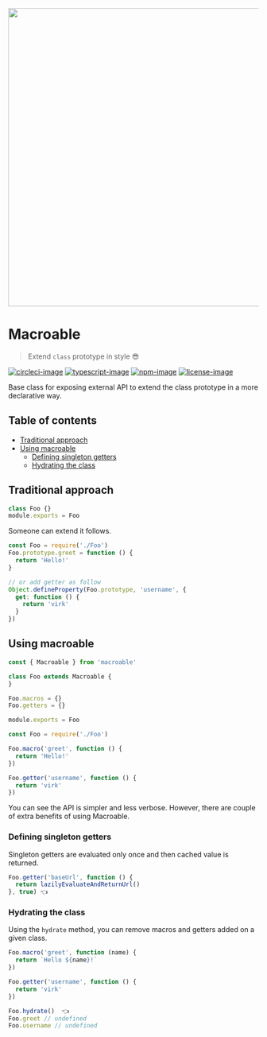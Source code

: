<div align="center"><img src="https://res.cloudinary.com/adonisjs/image/upload/q_100/v1557762307/poppinss_iftxlt.jpg" width="600px"></div>

# Macroable
> Extend `class` prototype in style 😎

[![circleci-image]][circleci-url] [![typescript-image]][typescript-url] [![npm-image]][npm-url] [![license-image]][license-url]

Base class for exposing external API to extend the class prototype in a more declarative way.

<!-- START doctoc generated TOC please keep comment here to allow auto update -->
<!-- DON'T EDIT THIS SECTION, INSTEAD RE-RUN doctoc TO UPDATE -->
## Table of contents

- [Traditional approach](#traditional-approach)
- [Using macroable](#using-macroable)
  - [Defining singleton getters](#defining-singleton-getters)
  - [Hydrating the class](#hydrating-the-class)

<!-- END doctoc generated TOC please keep comment here to allow auto update -->

## Traditional approach

```js
class Foo {}
module.exports = Foo
```

Someone can extend it follows.

```js
const Foo = require('./Foo')
Foo.prototype.greet = function () {
  return 'Hello!'
}

// or add getter as follow
Object.defineProperty(Foo.prototype, 'username', {
  get: function () {
    return 'virk'
  }
})
```

## Using macroable

```js
const { Macroable } from 'macroable'

class Foo extends Macroable {
}

Foo.macros = {}
Foo.getters = {}

module.exports = Foo
```

```js
const Foo = require('./Foo')

Foo.macro('greet', function () {
  return 'Hello!'
})

Foo.getter('username', function () {
  return 'virk'
})
```

You can see the API is simpler and less verbose. However, there are couple of extra benefits of using Macroable.

### Defining singleton getters
Singleton getters are evaluated only once and then cached value is returned.

```js
Foo.getter('baseUrl', function () {
  return lazilyEvaluateAndReturnUrl()
}, true) 👈
```

### Hydrating the class
Using the `hydrate` method, you can remove macros and getters added on a given class.

```js
Foo.macro('greet', function (name) {
  return `Hello ${name}!`
})

Foo.getter('username', function () {
  return 'virk'
})

Foo.hydrate()  👈
Foo.greet // undefined
Foo.username // undefined
```

[circleci-image]: https://img.shields.io/circleci/project/github/poppinss/macroable/master.svg?style=for-the-badge&logo=circleci
[circleci-url]: https://circleci.com/gh/poppinss/macroable "circleci"

[typescript-image]: https://img.shields.io/badge/Typescript-294E80.svg?style=for-the-badge&logo=typescript
[typescript-url]:  "typescript"

[npm-image]: https://img.shields.io/npm/v/macroable.svg?style=for-the-badge&logo=npm
[npm-url]: https://npmjs.org/package/macroable "npm"

[license-image]: https://img.shields.io/npm/l/macroable?color=blueviolet&style=for-the-badge
[license-url]: LICENSE.md "license"
